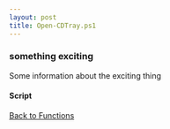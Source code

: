 ```yaml
---
layout: post
title: Open-CDTray.ps1
---
```


### something exciting

Some information about the exciting thing

#### Script

<script src="https://gist-it.appspot.com/github.com/BanterBoy/scripts-blog/blob/master/PowerShell/functions/Open-CDTray.ps1"></script>

<a href="/menu/_pages/functions.html">Back to Functions</a>
